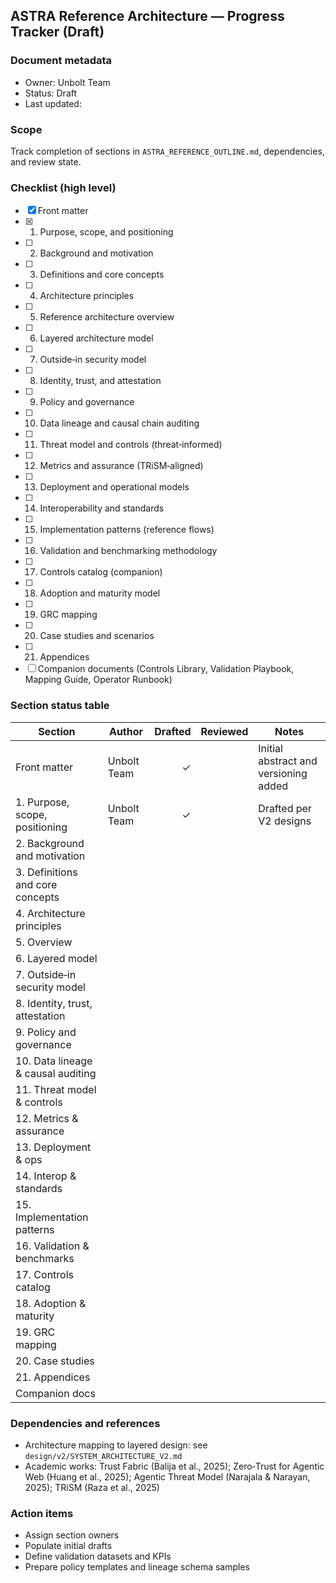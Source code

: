 ## ASTRA Reference Architecture — Progress Tracker (Draft)

### Document metadata
- Owner: Unbolt Team
- Status: Draft
- Last updated: <set on commit>

### Scope
Track completion of sections in `ASTRA_REFERENCE_OUTLINE.md`, dependencies, and review state.

### Checklist (high level)
- [x] Front matter
- [x] 1. Purpose, scope, and positioning
- [ ] 2. Background and motivation
- [ ] 3. Definitions and core concepts
- [ ] 4. Architecture principles
- [ ] 5. Reference architecture overview
- [ ] 6. Layered architecture model
- [ ] 7. Outside‑in security model
- [ ] 8. Identity, trust, and attestation
- [ ] 9. Policy and governance
- [ ] 10. Data lineage and causal chain auditing
- [ ] 11. Threat model and controls (threat‑informed)
- [ ] 12. Metrics and assurance (TRiSM‑aligned)
- [ ] 13. Deployment and operational models
- [ ] 14. Interoperability and standards
- [ ] 15. Implementation patterns (reference flows)
- [ ] 16. Validation and benchmarking methodology
- [ ] 17. Controls catalog (companion)
- [ ] 18. Adoption and maturity model
- [ ] 19. GRC mapping
- [ ] 20. Case studies and scenarios
- [ ] 21. Appendices
- [ ] Companion documents (Controls Library, Validation Playbook, Mapping Guide, Operator Runbook)

### Section status table

| Section | Author | Drafted | Reviewed | Notes |
|---|---|---:|---:|---|
| Front matter | Unbolt Team | ✓ |  | Initial abstract and versioning added |
| 1. Purpose, scope, positioning | Unbolt Team | ✓ |  | Drafted per V2 designs |
| 2. Background and motivation |  |  |  |  |
| 3. Definitions and core concepts |  |  |  |  |
| 4. Architecture principles |  |  |  |  |
| 5. Overview |  |  |  |  |
| 6. Layered model |  |  |  |  |
| 7. Outside‑in security model |  |  |  |  |
| 8. Identity, trust, attestation |  |  |  |  |
| 9. Policy and governance |  |  |  |  |
| 10. Data lineage & causal auditing |  |  |  |  |
| 11. Threat model & controls |  |  |  |  |
| 12. Metrics & assurance |  |  |  |  |
| 13. Deployment & ops |  |  |  |  |
| 14. Interop & standards |  |  |  |  |
| 15. Implementation patterns |  |  |  |  |
| 16. Validation & benchmarks |  |  |  |  |
| 17. Controls catalog |  |  |  |  |
| 18. Adoption & maturity |  |  |  |  |
| 19. GRC mapping |  |  |  |  |
| 20. Case studies |  |  |  |  |
| 21. Appendices |  |  |  |  |
| Companion docs |  |  |  |  |

### Dependencies and references
- Architecture mapping to layered design: see `design/v2/SYSTEM_ARCHITECTURE_V2.md`
- Academic works: Trust Fabric (Balija et al., 2025); Zero‑Trust for Agentic Web (Huang et al., 2025); Agentic Threat Model (Narajala & Narayan, 2025); TRiSM (Raza et al., 2025)

### Action items
- Assign section owners
- Populate initial drafts
- Define validation datasets and KPIs
- Prepare policy templates and lineage schema samples


